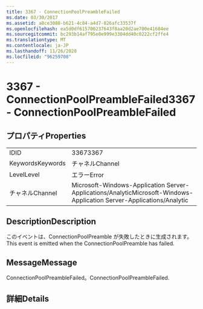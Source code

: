 ```yaml
---
title: 3367 - ConnectionPoolPreambleFailed
ms.date: 03/30/2017
ms.assetid: a8ce3088-b621-4c84-a4d7-826afc33537f
ms.openlocfilehash: ea5d0df615700237643f8aa20d2ae700e41684ee
ms.sourcegitcommit: bc293b14af795e0e999e3304dd40c0222cf2ffe4
ms.translationtype: MT
ms.contentlocale: ja-JP
ms.lasthandoff: 11/26/2020
ms.locfileid: "96259708"
---
```

# <a name="3367---connectionpoolpreamblefailed"></a><span data-ttu-id="433d0-102">3367 - ConnectionPoolPreambleFailed</span><span class="sxs-lookup"><span data-stu-id="433d0-102">3367 - ConnectionPoolPreambleFailed</span></span>

## <a name="properties"></a><span data-ttu-id="433d0-103">プロパティ</span><span class="sxs-lookup"><span data-stu-id="433d0-103">Properties</span></span>  
  
|||  
|-|-|  
|<span data-ttu-id="433d0-104">ID</span><span class="sxs-lookup"><span data-stu-id="433d0-104">ID</span></span>|<span data-ttu-id="433d0-105">3367</span><span class="sxs-lookup"><span data-stu-id="433d0-105">3367</span></span>|  
|<span data-ttu-id="433d0-106">Keywords</span><span class="sxs-lookup"><span data-stu-id="433d0-106">Keywords</span></span>|<span data-ttu-id="433d0-107">チャネル</span><span class="sxs-lookup"><span data-stu-id="433d0-107">Channel</span></span>|  
|<span data-ttu-id="433d0-108">Level</span><span class="sxs-lookup"><span data-stu-id="433d0-108">Level</span></span>|<span data-ttu-id="433d0-109">エラー</span><span class="sxs-lookup"><span data-stu-id="433d0-109">Error</span></span>|  
|<span data-ttu-id="433d0-110">チャネル</span><span class="sxs-lookup"><span data-stu-id="433d0-110">Channel</span></span>|<span data-ttu-id="433d0-111">Microsoft-Windows-Application Server-Applications/Analytic</span><span class="sxs-lookup"><span data-stu-id="433d0-111">Microsoft-Windows-Application Server-Applications/Analytic</span></span>|  
  
## <a name="description"></a><span data-ttu-id="433d0-112">Description</span><span class="sxs-lookup"><span data-stu-id="433d0-112">Description</span></span>  

 <span data-ttu-id="433d0-113">このイベントは、ConnectionPoolPreamble が失敗したときに生成されます。</span><span class="sxs-lookup"><span data-stu-id="433d0-113">This event is emitted when the ConnectionPoolPreamble has failed.</span></span>  
  
## <a name="message"></a><span data-ttu-id="433d0-114">Message</span><span class="sxs-lookup"><span data-stu-id="433d0-114">Message</span></span>  

 <span data-ttu-id="433d0-115">ConnectionPoolPreambleFailed。</span><span class="sxs-lookup"><span data-stu-id="433d0-115">ConnectionPoolPreambleFailed.</span></span>  
  
## <a name="details"></a><span data-ttu-id="433d0-116">詳細</span><span class="sxs-lookup"><span data-stu-id="433d0-116">Details</span></span>
